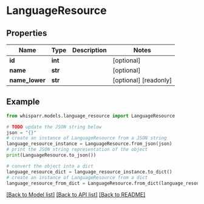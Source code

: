 # LanguageResource


## Properties

Name | Type | Description | Notes
------------ | ------------- | ------------- | -------------
**id** | **int** |  | [optional] 
**name** | **str** |  | [optional] 
**name_lower** | **str** |  | [optional] [readonly] 

## Example

```python
from whisparr.models.language_resource import LanguageResource

# TODO update the JSON string below
json = "{}"
# create an instance of LanguageResource from a JSON string
language_resource_instance = LanguageResource.from_json(json)
# print the JSON string representation of the object
print(LanguageResource.to_json())

# convert the object into a dict
language_resource_dict = language_resource_instance.to_dict()
# create an instance of LanguageResource from a dict
language_resource_from_dict = LanguageResource.from_dict(language_resource_dict)
```
[[Back to Model list]](../README.md#documentation-for-models) [[Back to API list]](../README.md#documentation-for-api-endpoints) [[Back to README]](../README.md)


